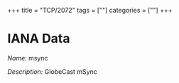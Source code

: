 +++
title = "TCP/2072"
tags = [""]
categories = [""]
+++

# IANA Data

_Name:_ msync

_Description:_ GlobeCast mSync

